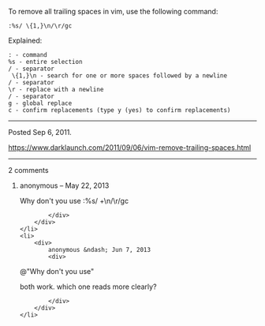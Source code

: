 To remove all trailing spaces in vim, use the following command:

```
:%s/ \{1,}\n/\r/gc
```

Explained:

```
: - command
%s - entire selection
/ - separator
 \{1,}\n - search for one or more spaces followed by a newline
/ - separator
\r - replace with a newline
/ - separator
g - global replace
c - confirm replacements (type y (yes) to confirm replacements)
```

---

Posted Sep 6, 2011.

https://www.darklaunch.com/2011/09/06/vim-remove-trailing-spaces.html

---

2 comments

<ol>
    <li>
        <div>
            anonymous &ndash; May 22, 2013
            <div>

Why don't you use 
:%s/ \+\n/\r/gc

            </div>
        </div>
    </li>
    <li>
        <div>
            anonymous &ndash; Jun 7, 2013
            <div>

@"Why don't you use"

both work. which one reads more clearly?

            </div>
        </div>
    </li>
</ol>
